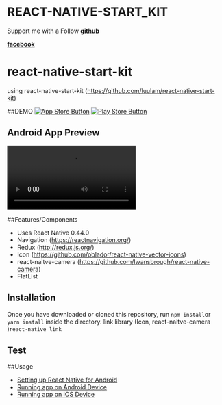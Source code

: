 # REACT-NATIVE-START_KIT

Support me with a Follow 
[**github**](https://github.com/luulam)

[**facebook**](https://www.facebook.com/luu.bang.77)

# react-native-start-kit
using react-native-start-kit (https://github.com/luulam/react-native-start-kit)

##DEMO
[![App Store Button](http://imgur.com/y8PTxr9.png "App Store Button")]()
[![Play Store Button](http://imgur.com/utWa1co.png "Play Store Button")]()

## Android App Preview

![Preview 1](https://giant.gfycat.com/LividPerfectDuck.webm )

##Features/Components
- Uses React Native 0.44.0
- Navigation (https://reactnavigation.org/)
- Redux (http://redux.js.org/)
- Icon (https://github.com/oblador/react-native-vector-icons)
- react-naitve-camera (https://github.com/lwansbrough/react-native-camera)
- FlatList
## Installation

Once you have downloaded or cloned this repository, 
run `npm install`or `yarn install` inside the directory.
link library (Icon, react-naitve-camera  )`react-native link`

## Test


##Usage
- [Setting up React Native for Android](https://facebook.github.io/react-native/docs/android-setup.html#content)
- [Running app on Android Device](https://facebook.github.io/react-native/docs/running-on-device-android.html#content)
- [Running app on iOS Device](https://facebook.github.io/react-native/docs/running-on-device-ios.html#content)
